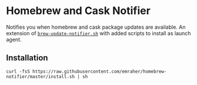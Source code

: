# Homebrew and Cask Notifier

Notifies you when homebrew and cask package updates are available. An extension of
[`brew-update-notifier.sh`](https://gist.github.com/streeter/3254906) with added scripts to install as launch agent.

## Installation

```
curl -fsS https://raw.githubusercontent.com/emraher/homebrew-notifier/master/install.sh | sh
```

